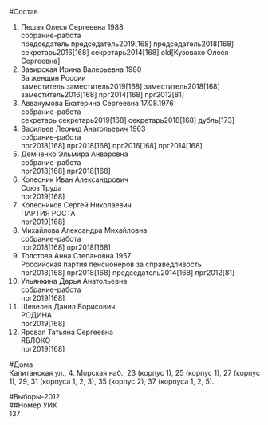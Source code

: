 #Состав  
1. Пешая Олеся Сергеевна 1988  
    собрание-работа  
    председатель председатель2019[168] председатель2018[168] секретарь2016[168] секретарь2014[168] old[Кузовахо Олеся Сергеевна]  
2. Завирская Ирина Валерьевна 1980  
    За женщин России  
    заместитель заместитель2019[168] заместитель2018[168] заместитель2016[168] прг2014[168] прг2012[81]  
3. Аввакумова Екатерина Сергеевна 17.08.1976  
    собрание-работа  
    секретарь секретарь2019[168] секретарь2018[168] дубль[173]  
4. Васильев Леонид Анатольевич 1963  
    собрание-работа  
    прг2018[168] прг2018[168] прг2016[168] прг2014[168]  
5. Демченко Эльмира Анваровна  
    собрание-работа  
    прг2018[168] прг2018[168]  
6. Колесник Иван Александрович  
    Союз Труда  
    прг2019[168]  
7. Колесников Сергей Николаевич  
    ПАРТИЯ РОСТА  
    прг2019[168]  
8. Михайлова Александра Михайловна  
    собрание-работа  
    прг2018[168] прг2018[168]  
9. Толстова Анна Степановна 1957  
    Российская партия пенсионеров за справедливость  
    прг2018[168] прг2018[168] председатель2014[168] прг2012[81]  
10. Ульянкина Дарья Анатольевна  
    собрание-работа  
    прг2019[168]  
11. Шевелев Данил Борисович  
    РОДИНА  
    прг2019[168]  
12. Яровая Татьяна Сергеевна  
    ЯБЛОКО  
    прг2019[168]  
  
#Дома  
Капитанская ул.,   4. Морская наб.,     23 (корпус 1), 25 (корпус 1), 27 (корпус 1), 29, 31 (корпуса 1, 2, 3), 35 (корпус 2), 37 (корпуса 1, 2, 5).  
  
#Выборы-2012  
##Номер УИК  
137  
